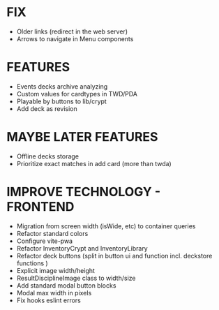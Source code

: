 # FIX
- Older links (redirect in the web server)
- Arrows to navigate in Menu components

# FEATURES
- Events decks archive analyzing
- Custom values for cardtypes in TWD/PDA
- Playable by buttons to lib/crypt
- Add deck as revision

# MAYBE LATER FEATURES
- Offline decks storage
- Prioritize exact matches in add card (more than twda)

# IMPROVE TECHNOLOGY - FRONTEND
- Migration from screen width (isWide, etc) to container queries
- Refactor standard colors
- Configure vite-pwa
- Refactor InventoryCrypt and InventoryLibrary
- Refactor deck buttons (split in button ui and function incl. deckstore functions )
- Explicit image width/height
- ResultDisciplineImage class to width/size
- Add standard modal button blocks
- Modal max width in pixels
- Fix hooks eslint errors
